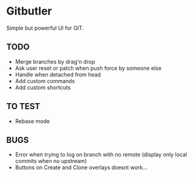 Gitbutler
=========

Simple but powerful UI for GIT.

TODO
----

- Merge branches by drag'n drop
- Ask user reset or patch when push force by someone else
- Handle when detached from head
- Add custom commands
- Add custom shortcuts

TO TEST
-------

- Rebase mode

BUGS
----

- Error when trying to log on branch with no remote (display only local commits when no upstream)
- Buttons on Create and Clone overlays doesnt work...
